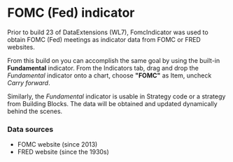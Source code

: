 # FOMC (Fed) indicator

Prior to build 23 of DataExtensions (WL7), FomcIndicator was used to obtain FOMC (Fed) meetings as indicator data from FOMC or FRED websites. 

From this build on you can accomplish the same goal by using the built-in **Fundamental** indicator. From the Indicators tab, drag and drop the *Fundamental* indicator onto a chart, choose  **"FOMC"** as Item, uncheck *Carry forward*.

Similarly, the *Fundamental* indicator is usable in Strategy code or a strategy from Building Blocks. The data will be obtained and updated dynamically behind the scenes.

### Data sources

* FOMC website (since 2013)
* FRED website (since the 1930s)